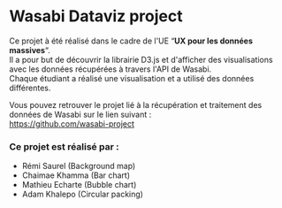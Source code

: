 # Wasabi Dataviz project

Ce projet à été réalisé dans le cadre de l'UE “**UX pour les données massives**“.\
Il a pour but de découvrir la librairie D3.js et d'afficher des visualisations avec les données récupérées à travers l'API de Wasabi.\
Chaque étudiant a réalisé une visualisation et a utilisé des données différentes.

Vous pouvez retrouver le projet lié à la récupération et traitement des données de Wasabi sur le lien suivant :\
https://github.com/wasabi-project

### Ce projet est réalisé par : 
- Rémi Saurel (Background map)
- Chaimae Khamma (Bar chart)
- Mathieu Echarte (Bubble chart)
- Adam Khalepo (Circular packing)

  
